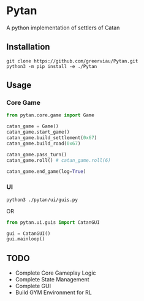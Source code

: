 # Pytan
A python implementation of settlers of Catan

## Installation
```
git clone https://github.com/greerviau/Pytan.git
python3 -m pip install -e ./Pytan
```

## Usage
### Core Game
```python
from pytan.core.game import Game

catan_game = Game()
catan_game.start_game()
catan_game.build_settlement(0x67)
catan_game.build_road(0x67)

catan_game.pass_turn()
catan_game.roll() # catan_game.roll(6)

catan_game.end_game(log=True)
```

### UI
```
python3 ./pytan/ui/guis.py
```

OR

```python
from pytan.ui.guis import CatanGUI

gui = CatanGUI()
gui.mainloop()
```

## TODO
* Complete Core Gameplay Logic
* Complete State Management
* Complete GUI
* Build GYM Environment for RL

